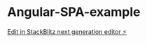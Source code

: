 # Angular-SPA-example

[Edit in StackBlitz next generation editor ⚡️](https://stackblitz.com/~/github.com/JustinePham/Angular-SPA-example)